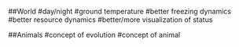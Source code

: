 ##World
#day/night
#ground temperature
#better freezing dynamics
#better resource dynamics
#better/more visualization of status

##Animals
#concept of evolution
#concept of animal